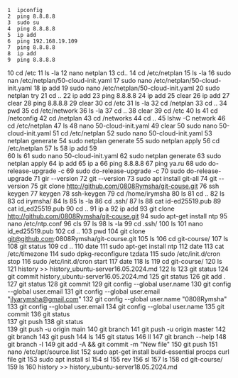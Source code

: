     1  ipconfig
    2  ping 8.8.8.8
    3  sudo su 
    4  ping 8.8.8.8
    5  ip add
    6  ping 192.168.19.109
    7  ping 8.8.8.8
    8  ip add
    9  ping 8.8.8.8
   10  cd /etc
   11  ls -la
   12  nano netplan
   13  cd..
   14  cd /etc/netplan
   15  ls -la
   16  sudo nan /etc/netplan/50-cloud-init.yaml 
   17  sudo nano /etc/netplan/50-cloud-init.yaml 
   18  ip add
   19  sudo nano /etc/netplan/50-cloud-init.yaml 
   20  sudo netplan try
   21  cd ..
   22  ip add
   23  ping 8.8.8.8
   24  ip add
   25  clear
   26  ip add
   27  clear
   28  ping 8.8.8.8
   29  clear
   30  cd /etc
   31  ls -la
   32  cd /netplan
   33  cd ..
   34  pwd
   35  cd /etc/network
   36  ls -la
   37  cd ..
   38  clear
   39  cd /etc
   40  ls
   41  cd /netconfig
   42  cd /netplan
   43  cd /networks
   44  cd ..
   45  lshw -C network 
   46  cd /etc/netplan
   47  ls
   48  nano 50-cloud-init.yaml 
   49  clear
   50  sudo nano 50-cloud-init.yaml 
   51  cd /etc/netplan
   52  sudo nano 50-cloud-init.yaml 
   53  netplan generate 
   54  sudo netplan generate 
   55  sudo netplan apply
   56  cd /etc/netplan
   57  ls
   58  ip add
   59  \
   60  ls
   61  sudo nano 50-cloud-init.yaml
   62  sudo netplan generate 
   63  sudo netplan apply
   64  ip add
   65  ip a
   66  ping 8.8.8.8
   67  ping ya.ru
   68  udo do-release-upgrade -c
   69  sudo do-release-upgrade -c
   70  sudo do-release-upgrade
   71  gir --version
   72  git --version
   73  sudo apt install git-all
   74  git --version
   75  git clone http://github.com/0808Rymsha/git-couse.git
   76  ssh keygen
   77  keygen
   78  ssh-keygen
   79  cd /home/irymsha
   80  ls
   81  cd ..
   82  ls
   83  cd irymsha/
   84  ls
   85  ls -la
   86  cd .ssh/
   87  ls
   88  cat id-ed25519.pub
   89  cat id_ed25519.pub
   90  cd ..
   91  ip a
   92  ip add
   93  git clone http://github.com/0808Rymsha/git-couse.git
   94  sudo apt-get install ntp
   95  nano /etc/ntp.conf
   96  cls
   97  ls
   98  ls -la
   99  cd .ssh/
  100  ls
  101  nano id_ed25519.pub 
  102  cd ..
  103  pwd
  104  git clone git@github.com:0808Rymsha/git-course.git
  105  ls
  106  cd git-course/
  107  ls
  108  git status
  109  cd ..
  110  date
  111  sudo apt-get install ntp
  112  date
  113  cat /etc/timezone 
  114  sudo dpkg-reconfigure tzdata
  115  sudo /etc/init.d/cron stop
  116  sudo /etc/init.d/cron start
  117  date
  118  ls
  119  cd git-course/
  120  ls
  121  history >> history_ubuntu-server16.05.2024.md
  122  ls
  123  git status 
  124  git commit history_ubuntu-server16.05.2024.md 
  125  git status 
  126  git add .
  127  git status 
  128  git commit 
  129  git config --global user.name
  130  git config --global user.email
  131  git config --global user.email "ilyarymsha@gmail.com"
  132  git config --global user.name "0808Rymsha"
  133  git config --global user.email
  134  git config --global user.name
  135  git commit 
  136  git status  
  137  git push 
  138  git status  
  139  git push -u origin main
  140  git branch 
  141  git push -u origin master
  142  git branch 
  143  git push
  144  ls
  145  git status
  146  ll
  147  git branch --help
  148  git branch -l
  149  git add -A && git commit -m "New file"
  150  git push
  151  nano /etc/apt/source.list
  152  sudo apt-get install build-essential procps curl file git
  153  sudo apt install sl
  154  sl
  155  rev
  156  sl
  157  ls
  158  cd git-course/
  159  ls
  160  history >> history_ubuntu-server18.05.2024.md
